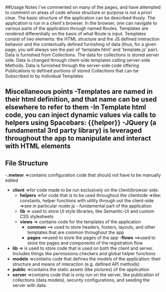##Usage Notes
I've commented on many of the pages, and have attempted to comment on areas of code whose structure
or purpose is not a priori clear.
The basic structure of the application can be described thusly. The application is run in a client's browser. In the browser, one can navigate to various parts of the application through named Routes.
Templates are rendered differentially on the basis of what Route is input. Templates consist 
of two elements: the HTML structure and the JS defined interaction behavior and the contextually 
defined furnishing of data (thus, for a given page, you will always see the pair of 'template.html'
and 'template.js' pair). Data is furnished from Collections. The data for collections is stored server side. Data is changed through client-side templates calling server-side Methods. Data is furnished through the server-side code offering Publications to defined portions of stored Collections that can be Subscribed to by individual Templates

Miscellaneous points
-Templates are named in their html definition, and that name can be used elsewhere to refer to them
-In Template html code, you can inject dynamic values via calls to helpers using Spacebars: {{helper}}
-JQuery (a fundamental 3rd party library) is leveraged throughout the app to manipulate and interact
 with HTML elements
 -

## File Structure
-**.meteor**
	=>contains configuration code that should not have to be manually edited
- **client**
	=>for code made to be run exclusively on the client/browser side.
	- **helpers**
		=>for code that is to be used throughout the clientside
		=>like: constants, helper functions with utility through out the client-side
		=>see in particular router.js - fundamental part of the application
	- **lib**
		=> used to store UI style libraries, like Semantic-UI and custom CSS stylesheets
	- **views**
		=> contains code for the templates of the application
		- **common**
			==> used to store headers, footers, layouts, and other templates that are common throughout the app
		- **pages**
			==>used to store the pages of the app
			-**flows**
			==>used to store the pages and components of the registration flow
- **lib**
	=> is used to store code that is used on both the client and server. Includes things like
	permissions checkers and global helper functions
- **models**
	=>contains code that defines the models of the application: their structure and means of interaction (e.g. defined API methods)
- **public**
	=>contains the static assets (like pictures) of the application
- **server**
	=>contains code that is only run on the server, like publication of collections (data models), security configurations, and seeding the server with data

